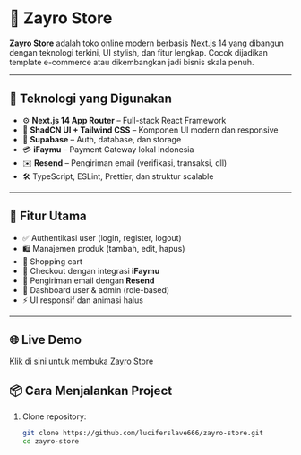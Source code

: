 # 🛒 Zayro Store

**Zayro Store** adalah toko online modern berbasis [Next.js 14](https://nextjs.org) yang dibangun dengan teknologi terkini, UI stylish, dan fitur lengkap. Cocok dijadikan template e-commerce atau dikembangkan jadi bisnis skala penuh.

---

## 🚀 Teknologi yang Digunakan

- ⚙️ **Next.js 14 App Router** – Full-stack React Framework
- 🎨 **ShadCN UI + Tailwind CSS** – Komponen UI modern dan responsive
- 🔐 **Supabase** – Auth, database, dan storage
- 💳 **iFaymu** – Payment Gateway lokal Indonesia
- ✉️ **Resend** – Pengiriman email (verifikasi, transaksi, dll)
- 🛠️ TypeScript, ESLint, Prettier, dan struktur scalable

---

## 📸 Fitur Utama

- ✅ Authentikasi user (login, register, logout)
- 🛍️ Manajemen produk (tambah, edit, hapus)
- 🧺 Shopping cart
- 💸 Checkout dengan integrasi **iFaymu**
- 📧 Pengiriman email dengan **Resend**
- 🔐 Dashboard user & admin (role-based)
- ⚡ UI responsif dan animasi halus

---

## 🌐 Live Demo
[Klik di sini untuk membuka Zayro Store](https://zayro-store.vercel.app/)


## 📦 Cara Menjalankan Project

1. Clone repository:
   ```bash
   git clone https://github.com/luciferslave666/zayro-store.git
   cd zayro-store
